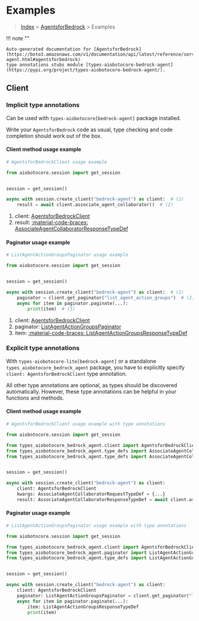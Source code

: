 # Examples

> [Index](../README.md) > [AgentsforBedrock](./README.md) > Examples

!!! note ""

    Auto-generated documentation for [AgentsforBedrock](https://boto3.amazonaws.com/v1/documentation/api/latest/reference/services/bedrock-agent.html#agentsforbedrock)
    type annotations stubs module [types-aiobotocore-bedrock-agent](https://pypi.org/project/types-aiobotocore-bedrock-agent/).

## Client

### Implicit type annotations

Can be used with `types-aiobotocore[bedrock-agent]` package installed.

Write your `AgentsforBedrock` code as usual,
type checking and code completion should work out of the box.



#### Client method usage example

```python
# AgentsforBedrockClient usage example

from aiobotocore.session import get_session


session = get_session()

async with session.create_client("bedrock-agent") as client:  # (1)
    result = await client.associate_agent_collaborator()  # (2)
```

1. client: [AgentsforBedrockClient](./client.md)
2. result: [:material-code-braces: AssociateAgentCollaboratorResponseTypeDef](./type_defs.md#associateagentcollaboratorresponsetypedef)



#### Paginator usage example

```python
# ListAgentActionGroupsPaginator usage example

from aiobotocore.session import get_session


session = get_session()

async with session.create_client("bedrock-agent") as client:  # (1)
    paginator = client.get_paginator("list_agent_action_groups")  # (2)
    async for item in paginator.paginate(...):
        print(item)  # (3)
```

1. client: [AgentsforBedrockClient](./client.md)
2. paginator: [ListAgentActionGroupsPaginator](./paginators.md#listagentactiongroupspaginator)
3. item: [:material-code-braces: ListAgentActionGroupsResponseTypeDef](./type_defs.md#listagentactiongroupsresponsetypedef)




### Explicit type annotations

With `types-aiobotocore-lite[bedrock-agent]`
or a standalone `types_aiobotocore_bedrock_agent` package, you have to explicitly specify
`client: AgentsforBedrockClient` type annotation.

All other type annotations are optional, as types should be discovered automatically.
However, these type annotations can be helpful in your functions and methods.


#### Client method usage example

```python
# AgentsforBedrockClient usage example with type annotations

from aiobotocore.session import get_session

from types_aiobotocore_bedrock_agent.client import AgentsforBedrockClient
from types_aiobotocore_bedrock_agent.type_defs import AssociateAgentCollaboratorResponseTypeDef
from types_aiobotocore_bedrock_agent.type_defs import AssociateAgentCollaboratorRequestTypeDef


session = get_session()

async with session.create_client("bedrock-agent") as client:
    client: AgentsforBedrockClient
    kwargs: AssociateAgentCollaboratorRequestTypeDef = {...}
    result: AssociateAgentCollaboratorResponseTypeDef = await client.associate_agent_collaborator(**kwargs)
```



#### Paginator usage example

```python
# ListAgentActionGroupsPaginator usage example with type annotations

from aiobotocore.session import get_session

from types_aiobotocore_bedrock_agent.client import AgentsforBedrockClient
from types_aiobotocore_bedrock_agent.paginator import ListAgentActionGroupsPaginator
from types_aiobotocore_bedrock_agent.type_defs import ListAgentActionGroupsResponseTypeDef


session = get_session()

async with session.create_client("bedrock-agent") as client:
    client: AgentsforBedrockClient
    paginator: ListAgentActionGroupsPaginator = client.get_paginator("list_agent_action_groups")
    async for item in paginator.paginate(...):
        item: ListAgentActionGroupsResponseTypeDef
        print(item)
```


